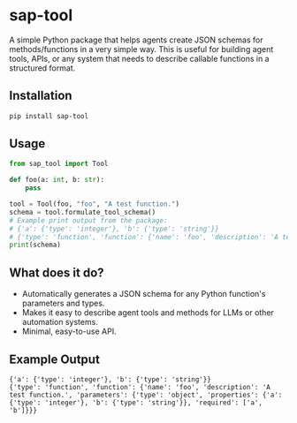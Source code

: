 # sap-tool

A simple Python package that helps agents create JSON schemas for methods/functions in a very simple way. This is useful for building agent tools, APIs, or any system that needs to describe callable functions in a structured format.

## Installation

```bash
pip install sap-tool
```

## Usage

```python
from sap_tool import Tool

def foo(a: int, b: str):
    pass

tool = Tool(foo, "foo", "A test function.")
schema = tool.formulate_tool_schema()
# Example print output from the package:
# {'a': {'type': 'integer'}, 'b': {'type': 'string'}}
# {'type': 'function', 'function': {'name': 'foo', 'description': 'A test function.', 'parameters': {'type': 'object', 'properties': {'a': {'type': 'integer'}, 'b': {'type': 'string'}}, 'required': ['a', 'b']}}}
print(schema)
```

## What does it do?

- Automatically generates a JSON schema for any Python function's parameters and types.
- Makes it easy to describe agent tools and methods for LLMs or other automation systems.
- Minimal, easy-to-use API.

## Example Output

```
{'a': {'type': 'integer'}, 'b': {'type': 'string'}}
{'type': 'function', 'function': {'name': 'foo', 'description': 'A test function.', 'parameters': {'type': 'object', 'properties': {'a': {'type': 'integer'}, 'b': {'type': 'string'}}, 'required': ['a', 'b']}}}
```
